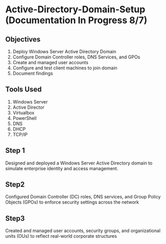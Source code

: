 # Active-Directory-Domain-Setup (Documentation In Progress 8/7)

<H2> Objectives </H2>

1) Deploy Windows Server Active Directory Domain
2) Configure Domain Controller roles, DNS Services, and GPOs
3) Create and managed user accounts
4) Configure and test client machines to join domain
5) Document findings

<h2> Tools Used </h2>

1) Windows Server
2) Active Director
3) Virtualbox
4) PowerShell
5) DNS
6) DHCP
7) TCP/IP

<h2> Step 1 </h2>
Designed and deployed a Windows Server Active Directory domain to simulate enterprise identity and access management.

<H2> Step2 </H2>
Configured Domain Controller (DC) roles, DNS services, and Group Policy Objects (GPOs) to enforce security settings across the network

<h2> Step3 </h2>
Created and managed user accounts, security groups, and organizational units (OUs) to reflect real-world corporate structures
